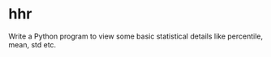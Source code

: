 # hhr
Write a Python program to view some basic statistical details like percentile, mean, std etc.
